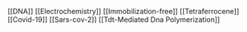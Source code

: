 [[DNA]]
[[Electrochemistry]]
[[Immobilization-free]]
[[Tetraferrocene]]
[[Covid-19]]
[[Sars-cov-2]]
[[Tdt-Mediated Dna Polymerization]]
